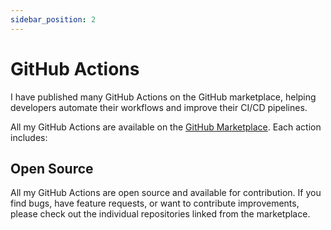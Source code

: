 ```yaml
---
sidebar_position: 2
---
```


# GitHub Actions

I have published many GitHub Actions on the GitHub marketplace, helping developers automate their workflows and improve their CI/CD pipelines.

All my GitHub Actions are available on the [GitHub Marketplace](https://github.com/marketplace?query=austenstone). Each action includes:

## Open Source

All my GitHub Actions are open source and available for contribution. If you find bugs, have feature requests, or want to contribute improvements, please check out the individual repositories linked from the marketplace.

